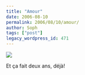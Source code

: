 ```yaml
---
title: "Amour"
date: 2006-08-10
permalink: 2006/08/10/amour/
author: Soph
tags: ["post"]
legacy_wordpress_id: 471
---
```


<img src="https://64k.be/wp-content/uploads/2006/general/amour.jpg" />

Et ça fait deux ans, déjà!

<!-- excerpt -->

